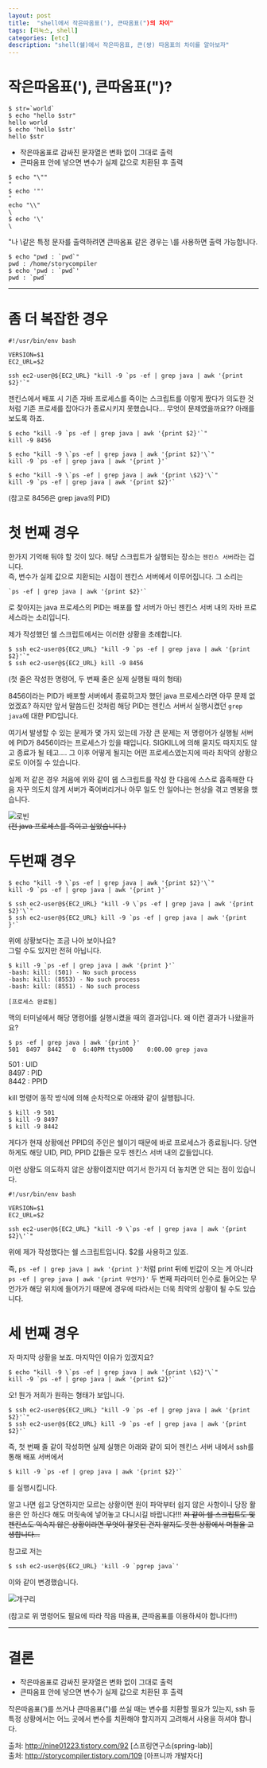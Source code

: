 ```yaml
---
layout: post
title:  "shell에서 작은따옴표('), 큰따옴표(")의 차이"
tags: [리눅스, shell]
categories: [etc]
description: "shell(쉘)에서 작은따옴표, 큰(쌍) 따옴표의 차이를 알아보자"
---
```


작은따옴표('), 큰따옴표(")?
===================

```shell
$ str=`world`
$ echo "hello $str"
hello world
$ echo 'hello $str'
hello $str
```  

- 작은따옴표로 감싸진 문자열은 변화 없이 그대로 출력  
- 큰따옴표 안에 넣으면 변수가 실제 값으로 치환된 후 출력  

```shell
$ echo "\""
"  
$ echo '"'
"  
echo "\\"
\
$ echo '\'
\
```  

"나 \\같은 특정 문자를 출력하려면 큰따옴표 같은 경우는 \\를 사용하면 출력 가능합니다.  

```shell
$ echo "pwd : `pwd`"
pwd : /home/storycompiler
$ echo 'pwd : `pwd`'
pwd : `pwd`
```

---  

좀 더 복잡한 경우    
==============  

```shell
#!/usr/bin/env bash

VERSION=$1
EC2_URL=$2

ssh ec2-user@${EC2_URL} "kill -9 `ps -ef | grep java | awk '{print $2}'`"
```  

젠킨스에서 배포 시 기존 자바 프로세스를 죽이는 스크립트를 이렇게 짰다가 의도한 것처럼 기존 프로세를 잡아다가 종료시키지 못했습니다... 무엇이 문제였을까요?? 아래를 보도록 하죠.  

```shell
$ echo "kill -9 `ps -ef | grep java | awk '{print $2}'`"
kill -9 8456

$ echo "kill -9 \`ps -ef | grep java | awk '{print $2}'\`"
kill -9 `ps -ef | grep java | awk '{print }'`

$ echo "kill -9 \`ps -ef | grep java | awk '{print \$2}'\`"
kill -9 `ps -ef | grep java | awk '{print $2}'`
```  

(참고로 8456은 grep java의 PID)  

첫 번째 경우  
==========

한가지 기억해 둬야 할 것이 있다. 해당 스크립트가 실행되는 장소는 `젠킨스 서버`라는 겁니다.  
즉, 변수가 실제 값으로 치환되는 시점이 젠킨스 서버에서 이루어집니다. 그 소리는 

```shell  
`ps -ef | grep java | awk '{print $2}'`
```  
로 찾아지는 java 프로세스의 PID는 배포를 할 서버가 아닌 젠킨스 서버 내의 자바 프로세스라는 소리입니다.  

제가 작성했던 쉘 스크립트에서는 이러한 상황을 초례합니다.  

```shell
$ ssh ec2-user@${EC2_URL} "kill -9 `ps -ef | grep java | awk '{print $2}'`"
$ ssh ec2-user@${EC2_URL} kill -9 8456
```  
(첫 줄은 작성한 명령어, 두 번째 줄은 실제 실행될 때의 형태)  

8456이라는 PID가 배포할 서버에서 종료하고자 했던 java 프로세스라면 아무 문제 없었겠죠? 하지만 앞서 말씀드린 것처럼 해당 PID는 젠킨스 서버서 실행시켰던 `grep java`에 대한 PID입니다.  

여기서 발생할 수 있는 문제가 몇 가지 있는데 가장 큰 문제는 저 명령어가 실행될 서버에 PID가 8456이라는 프로세스가 있을 때입니다. SIGKILL에 의해 묻지도 따지지도 않고 종료가 될 테고.... 그 이후 어떻게 될지는 어떤 프로세스였는지에 따라 최악의 상황으로도 이어질 수 있습니다.  

실제 저 같은 경우 처음에 위와 같이 쉡 스크립트를 작성 한 다음에 스스로 흡족해한 다음 자꾸 의도치 않게 서버가 죽어버리거나 아무 일도 안 일어나는 현상을 겪고 멘붕을 했습니다.  

![로빈](https://bgm.gg/i/b268901/resize)  
~~(전 java 프로세스를 죽이고 싶었습니다.)~~  


두번째 경우  
=========

```shell
$ echo "kill -9 \`ps -ef | grep java | awk '{print $2}'\`"
kill -9 `ps -ef | grep java | awk '{print }'`  

$ ssh ec2-user@${EC2_URL} "kill -9 \`ps -ef | grep java | awk '{print $2}'\`"
$ ssh ec2-user@${EC2_URL} kill -9 `ps -ef | grep java | awk '{print }'`
```  

위에 상황보다는 조금 나아 보이나요?  
그럴 수도 있지만 전혀 아닙니다.  

```shell
$ kill -9 `ps -ef | grep java | awk '{print }'`
-bash: kill: (501) - No such process
-bash: kill: (8553) - No such process
-bash: kill: (8551) - No such process

[프로세스 완료됨]
```  

맥의 터미널에서 해당 명령어를 실행시켰을 때의 결과입니다. 왜 이런 결과가 나왔을까요?  


```shell
$ ps -ef | grep java | awk '{print }'
501  8497  8442   0  6:40PM ttys000    0:00.00 grep java
```  
501 : UID  
8497 : PID  
8442 : PPID  

kill 명령어 동작 방식에 의해 순차적으로 아래와 같이 실행됩니다.  

```shell
$ kill -9 501
$ kill -9 8497
$ kill -9 8442
```

게다가 현재 상황에선 PPID의 주인은 쉘이기 때문에 바로 프로세스가 종료됩니다. 당연하게도 해당 UID, PID, PPID 값들은 모두 젠킨스 서버 내의 값들입니다.  

이런 상황도 의도하지 않은 상황이겠지만 여기서 한가지 더 놓치면 안 되는 점이 있습니다.  

```shell
#!/usr/bin/env bash

VERSION=$1
EC2_URL=$2

ssh ec2-user@${EC2_URL} "kill -9 \`ps -ef | grep java | awk '{print $2}\'`"
```  

위에 제가 작성했다는 쉘 스크립트입니다. \$2를 사용하고 있죠.  

즉, ``ps -ef | grep java | awk '{print }'``처럼 print 뒤에 빈값이 오는 게 아니라 ``ps -ef | grep java | awk '{print 무언가}'`` 두 번째 파라미터 인수로 들어오는 무언가가 해당 위치에 들어가기 때문에 경우에 따라서는 더욱 최악의 상황이 될 수도 있습니다.  


세 번째 경우  
=========  

자 마지막 상황을 보죠. 마지막인 이유가 있겠지요?  

```shell
$ echo "kill -9 \`ps -ef | grep java | awk '{print \$2}'\`"
kill -9 `ps -ef | grep java | awk '{print $2}'`
```

오! 뭔가 저희가 원하는 형태가 보입니다.  

```shell
$ ssh ec2-user@${EC2_URL} "kill -9 `ps -ef | grep java | awk '{print $2}'`"  
$ ssh ec2-user@${EC2_URL} kill -9 `ps -ef | grep java | awk '{print $2}'`
```  

즉, 첫 번째 줄 같이 작성하면 실제 실행은 아래와 같이 되어 젠킨스 서버 내에서 ssh를 통해 배포 서버에서  

```shell
$ kill -9 `ps -ef | grep java | awk '{print $2}'`
```  

를 실행시킵니다.  

알고 나면 쉽고 당연하지만 모르는 상황이면 원이 파악부터 쉽지 않은 사항이니 당장 활용은 안 하신다 해도 머릿속에 넣어놓고 다니시길 바랍니다!!! ~~저 같이 쉘 스크립트도 및 젠킨스도 익숙지 않은 상황이라면 무엇이 잘못된 건지 알지도 못한 상황에서 며칠을 고생합니다...~~  

참고로 저는  

```shell
$ ssh ec2-user@${EC2_URL} 'kill -9 `pgrep java`'
```  

이와 같이 변경했습니다.  

![개구리](https://t1.daumcdn.net/cfile/tistory/226C124F58DBC1481C)  

(참고로 위 명령어도 필요에 따라 작음 따옴표, 큰따옴표를 이용하셔야 합니다!!!)  

---  

결론  
===  

- 작은따옴표로 감싸진 문자열은 변화 없이 그대로 출력  
- 큰따옴표 안에 넣으면 변수가 실제 값으로 치환된 후 출력  

작은따옴표(')를 쓰거나 큰따옴표(")를 쓰실 때는 변수를 치환할 필요가 있는지, ssh 등 특정 상황에서는 어느 곳에서 변수를 치환해야 할지까지 고려해서 사용을 하셔야 합니다.  

출처: http://nine01223.tistory.com/92 [스프링연구소(spring-lab)]  
출처: http://storycompiler.tistory.com/109 [아프니까 개발자다]  


